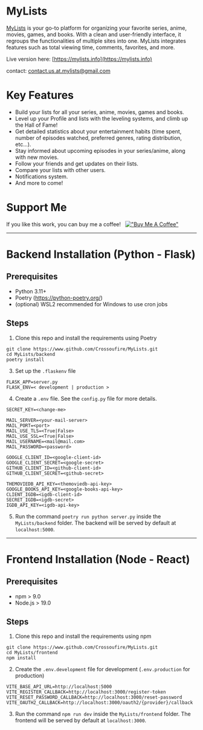 # MyLists

[MyLists](https://mylists.info) is your go-to platform for organizing your favorite series, anime, movies, games, and books.
With a clean and user-friendly interface, it regroups the functionalities of multiple sites into one.
MyLists integrates features such as total viewing time, comments, favorites, and more.

Live version here: [https://mylists.info](https://mylists.info)

contact: <contact.us.at.mylists@gmail.com>


# Key Features

* Build your lists for all your series, anime, movies, games and books.
* Level up your Profile and lists with the leveling systems, and climb up the Hall of Fame!
* Get detailed statistics about your entertainment habits (time spent, number of episodes watched, preferred genres, rating distribution, etc...).
* Stay informed about upcoming episodes in your series/anime, along with new movies.
* Follow your friends and get updates on their lists.
* Compare your lists with other users.
* Notifications system.
* And more to come!


# Support Me

If you like this work, you can buy me a coffee! &nbsp;
[!["Buy Me A Coffee"](https://www.buymeacoffee.com/assets/img/custom_images/orange_img.png)](https://www.buymeacoffee.com/crossoufire)


---


# Backend Installation (Python - Flask)

## Prerequisites

* Python 3.11+
* Poetry (https://python-poetry.org/)
* (optional) WSL2 recommended for Windows to use cron jobs

## Steps

1. Clone this repo and install the requirements using Poetry

```
git clone https://www.github.com/Crossoufire/MyLists.git
cd MyLists/backend
poetry install
```

3. Set up the `.flaskenv` file

```
FLASK_APP=server.py
FLASK_ENV=< development | production >
```

4. Create a `.env` file. See the `config.py` file for more details.

```
SECRET_KEY=<change-me>

MAIL_SERVER=<your-mail-server>
MAIL_PORT=<port>
MAIL_USE_TLS=<True|False>
MAIL_USE_SSL=<True|False>
MAIL_USERNAME=<mail@mail.com>
MAIL_PASSWORD=<password>

GOOGLE_CLIENT_ID=<google-client-id>
GOOGLE_CLIENT_SECRET=<google-secret>
GITHUB_CLIENT_ID=<github-client-id>
GITHUB_CLIENT_SECRET=<github-secret>

THEMOVIEDB_API_KEY=<themoviedb-api-key>
GOOGLE_BOOKS_API_KEY=<google-books-api-key>
CLIENT_IGDB=<igdb-client-id>
SECRET_IGDB=<igdb-secret>
IGDB_API_KEY=<igdb-api-key>
```

5. Run the command `poetry run python server.py` inside the `MyLists/backend` folder.
   The backend will be served by default at `localhost:5000`.

---

# Frontend Installation (Node - React)

## Prerequisites

- npm > 9.0
- Node.js > 19.0

## Steps

1. Clone this repo and install the requirements using npm

```
git clone https://www.github.com/Crossoufire/MyLists.git
cd MyLists/frontend
npm install
```

2. Create the `.env.development` file for development (`.env.production` for production)

```
VITE_BASE_API_URL=http://localhost:5000
VITE_REGISTER_CALLBACK=http://localhost:3000/register-token
VITE_RESET_PASSWORD_CALLBACK=http://localhost:3000/reset-password
VITE_OAUTH2_CALLBACK=http://localhost:3000/oauth2/{provider}/callback
```

3. Run the command `npm run dev` inside the `MyLists/frontend` folder. The frontend will be served by default at `localhost:3000`.

